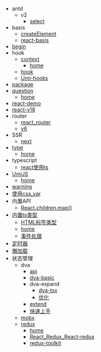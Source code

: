 * antd
  * v2
    * [select](antd/v2/select.md)
* basis
  * [createElement](basis/createElement.md)
  * [react-basis](basis/react-basis.md)
* [begin](begin.md)
* hook
  * [context](hook/context/index.md)
    * [home](hook/context/index.md)
  * [hook](hook/hook.md)
  * [Umi-hooks](hook/Umi-hooks.md)
* [package](package.md)
* [question](question/index.md)
  * [home](question/index.md)
* [react-demo](react-demo.md)
* [react-v18](react-v18.md)
* router
  * [react_router](router/react_router.md)
  * [v6](router/v6.md)
* SSR
  * [next](SSR/next.md)
* [type](type/index.md)
  * [home](type/index.md)
* typescript
  * [react使用ts](typescript/react使用ts.md)
* [UmiJS](UmiJS/index.md)
  * [home](UmiJS/index.md)
* [warning](warning.md)
* [使用css_var](使用css_var.md)
* 内置API
  * [React.children.map()](内置API/React.children.map().md)
* [内置ts类型](内置ts类型/index.md)
  * [HTML标签类型](内置ts类型/HTML标签类型.md)
  * [home](内置ts类型/index.md)
  * [事件处理](内置ts类型/事件处理.md)
* [定时器](定时器.md)
* [懒加载](懒加载.md)
* 状态管理
  * dva
    * [api](状态管理/dva/api.md)
    * [dva-basic](状态管理/dva/dva-basic.md)
    * dva-expand
      * [dva-tsx](状态管理/dva/dva-expand/dva-tsx.md)
      * [优化](状态管理/dva/dva-expand/优化.md)
    * [extend](状态管理/dva/extend.md)
    * [快速上手](状态管理/dva/快速上手.md)
  * [mobx](状态管理/mobx.md)
  * [redux](状态管理/redux/index.md)
    * [home](状态管理/redux/index.md)
    * [React_Redux_React-redux](状态管理/redux/React_Redux_React-redux.md)
    * [redux-toolkit](状态管理/redux/redux-toolkit.md)
